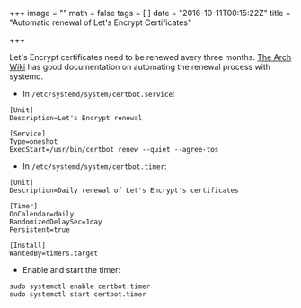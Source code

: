 +++
image = ""
math = false
tags = [
]
date = "2016-10-11T00:15:22Z"
title = "Automatic renewal of Let's Encrypt Certificates"

+++

Let's Encrypt certificates need to be renewed avery three months.
[The Arch Wiki](https://wiki.archlinux.org/index.php/Let%E2%80%99s_Encrypt#Automatic_renewal) has good documentation on automating the renewal process with systemd.

* In `/etc/systemd/system/certbot.service`:

```
[Unit]
Description=Let's Encrypt renewal

[Service]
Type=oneshot
ExecStart=/usr/bin/certbot renew --quiet --agree-tos
```

* In `/etc/systemd/system/certbot.timer`:

```
[Unit]
Description=Daily renewal of Let's Encrypt's certificates

[Timer]
OnCalendar=daily
RandomizedDelaySec=1day
Persistent=true

[Install]
WantedBy=timers.target
```

* Enable and start the timer:

```
sudo systemctl enable certbot.timer
sudo systemctl start certbot.timer
```
